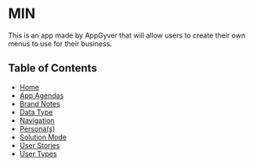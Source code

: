 # MIN

This is an app made by AppGyver that will allow users to create their own menus to use for their business.

## Table of Contents

* [Home](https://github.com/hopepham98/MIN/wiki) 
* [App Agendas](https://github.com/hopepham98/MIN/wiki/App-Agendas)
* [Brand Notes](https://github.com/hopepham98/MIN/wiki/Brand-Notes)
* [Data Type](https://github.com/hopepham98/MIN/wiki/Data-Types)
* [Navigation](https://github.com/hopepham98/MIN/wiki/Navigation)
* [Persona(s)](https://github.com/hopepham98/MIN/wiki/Persona(s))
* [Solution Mode](https://github.com/hopepham98/MIN/wiki/Solution-Mode)
* [User Stories](https://github.com/hopepham98/MIN/wiki/User-Stories)
* [User Types](https://github.com/hopepham98/MIN/wiki/User-Types)


